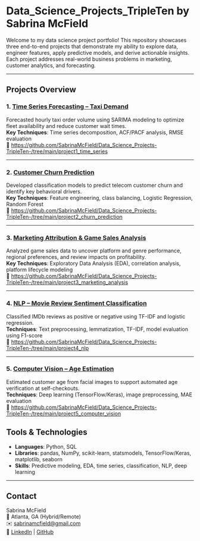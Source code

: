 # Data_Science_Projects_TripleTen by Sabrina McField

Welcome to my data science project portfolio! This repository showcases three end-to-end projects that demonstrate my ability to explore data, engineer features, apply predictive models, and derive actionable insights. Each project addresses real-world business problems in marketing, customer analytics, and forecasting.

---

##  Projects Overview

### 1. [Time Series Forecasting – Taxi Demand](./project1_time_series) 
Forecasted hourly taxi order volume using SARIMA modeling to optimize fleet availability and reduce customer wait times.  
**Key Techniques**: Time series decomposition, ACF/PACF analysis, RMSE evaluation  
🔗 https://github.com/SabrinaMcField/Data_Science_Projects-TripleTen-/tree/main/project1_time_series

---

### 2. [Customer Churn Prediction](./project2_churn_prediction) 
Developed classification models to predict telecom customer churn and identify key behavioral drivers.  
**Key Techniques**: Feature engineering, class balancing, Logistic Regression, Random Forest  
🔗 https://github.com/SabrinaMcField/Data_Science_Projects-TripleTen-/tree/main/project2_churn_prediction

---

### 3. [Marketing Attribution & Game Sales Analysis](./project3_marketing_analysis) 
Analyzed game sales data to uncover platform and genre performance, regional preferences, and review impacts on profitability.  
**Key Techniques**: Exploratory Data Analysis (EDA), correlation analysis, platform lifecycle modeling  
🔗 https://github.com/SabrinaMcField/Data_Science_Projects-TripleTen-/tree/main/project3_marketing_analysis

---

### 4. [NLP – Movie Review Sentiment Classification](./project4_nlp)
Classified IMDb reviews as positive or negative using TF-IDF and logistic regression.  
**Techniques**: Text preprocessing, lemmatization, TF-IDF, model evaluation using F1-score  
🔗 https://github.com/SabrinaMcField/Data_Science_Projects-TripleTen-/tree/main/project4_nlp

---

### 5. [Computer Vision – Age Estimation](./project5_computer_vision)  
Estimated customer age from facial images to support automated age verification at self-checkouts.  
**Techniques**: Deep learning (TensorFlow/Keras), image preprocessing, MAE evaluation  
🔗 https://github.com/SabrinaMcField/Data_Science_Projects-TripleTen-/tree/main/project5_computer_vision

##  Tools & Technologies
- **Languages**: Python, SQL  
- **Libraries**: pandas, NumPy, scikit-learn, statsmodels, TensorFlow/Keras, matplotlib, seaborn  
- **Skills**: Predictive modeling, EDA, time series, classification, NLP, deep learning

---

##  Contact  
Sabrina McField  
📍 Atlanta, GA (Hybrid/Remote)  
✉️ sabrinamcfield@gmail.com  
🔗 [LinkedIn](https://www.linkedin.com/in/sabrinamcfield) | [GitHub](https://github.com/SabrinaMcField)

